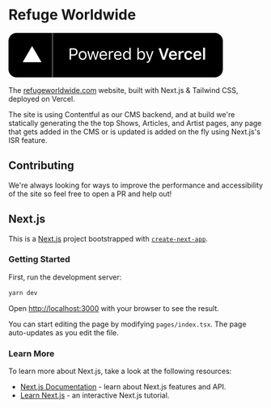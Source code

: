 # Refuge Worldwide

[![Powered by Vervel](/powered-by-vercel.svg)](https://vercel.com/?utm_source=refugeworldwide&utm_campaign=oss)

The [refugeworldwide.com](https://refugeworldwide.com) website, built with Next.js & Tailwind CSS, deployed on Vercel.

The site is using Contentful as our CMS backend, and at build we're statically generating the the top Shows, Articles, and Artist pages, any page that gets added in the CMS or is updated is added on the fly using Next.js's ISR feature.

## Contributing

We're always looking for ways to improve the performance and accessibility of the site so feel free to open a PR and help out!

## Next.js

This is a [Next.js](https://nextjs.org/) project bootstrapped with [`create-next-app`](https://github.com/vercel/next.js/tree/canary/packages/create-next-app).

### Getting Started

First, run the development server:

```bash
yarn dev
```

Open [http://localhost:3000](http://localhost:3000) with your browser to see the result.

You can start editing the page by modifying `pages/index.tsx`. The page auto-updates as you edit the file.

### Learn More

To learn more about Next.js, take a look at the following resources:

- [Next.js Documentation](https://nextjs.org/docs) - learn about Next.js features and API.
- [Learn Next.js](https://nextjs.org/learn) - an interactive Next.js tutorial.
